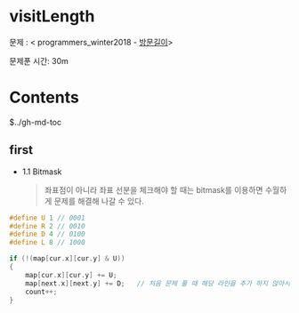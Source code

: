 # visitLength

문제 : < programmers_winter2018 - [방문길이](https://programmers.co.kr/learn/courses/30/lessons/49994?language=cpp)> <br/>

문제푼 시간: 30m

# Contents

\$../gh-md-toc

## first

- 1.1 Bitmask
  > 좌표점이 아니라 좌표 선분을 체크해야 할 때는 bitmask를 이용하면 수월하게 문제를 해결해 나갈 수 있다.

```C++
#define U 1 // 0001
#define R 2 // 0010
#define D 4 // 0100
#define L 8 // 1000

if (!(map[cur.x][cur.y] & U))
{
    map[cur.x][cur.y] += U;
    map[next.x][next.y] += D;   // 처음 문제 풀 때 해당 라인을 추가 하지 않아서 틀렸다. 좌표점이 아니라 좌표 선분이기 때문에 지나온길을 체크 해주려면 next Pos 입장에서도 체크해줘야 한다.
    count++;
}
```
